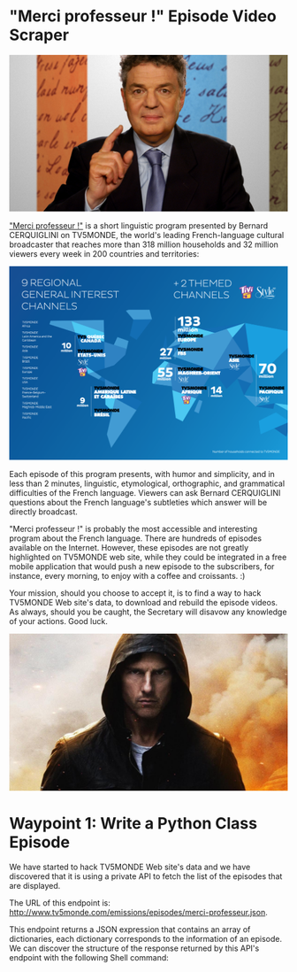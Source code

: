 # "Merci professeur !" Episode Video Scraper

![merci_professeur_program](/merci_professeur_program.jpg)

["Merci professeur !"](http://www.tv5monde.com/emissions/episodes/merci-professeur) is a short linguistic program presented by Bernard CERQUIGLINI on TV5MONDE, the world's leading French-language cultural broadcaster that reaches more than 318 million households and 32 million viewers every week in 200 countries and territories:

![tv5monde](/tv5monde.png)

Each episode of this program presents, with humor and simplicity, and in less than 2 minutes, linguistic, etymological, orthographic, and grammatical difficulties of the French language. Viewers can ask Bernard CERQUIGLINI questions about the French language's subtleties which answer will be directly broadcast.

"Merci professeur !" is probably the most accessible and interesting program about the French language. There are hundreds of episodes available on the Internet. However, these episodes are not greatly highlighted on TV5MONDE web site, while they could be integrated in a free mobile application that would push a new episode to the subscribers, for instance, every morning, to enjoy with a coffee and croissants. :)

Your mission, should you choose to accept it, is to find a way to hack TV5MONDE Web site's data, to download and rebuild the episode videos. As always, should you be caught, the Secretary will disavow any knowledge of your actions. Good luck.

![impossible_mission_wallpaper](/impossible_mission_wallpaper.jpg)

# Waypoint 1: Write a Python Class Episode

We have started to hack TV5MONDE Web site's data and we have discovered that it is using a private API to fetch the list of the episodes that are displayed.

The URL of this endpoint is: http://www.tv5monde.com/emissions/episodes/merci-professeur.json.

This endpoint returns a JSON expression that contains an array of dictionaries, each dictionary corresponds to the information of an episode. We can discover the structure of the response returned by this API's endpoint with the following Shell command:
